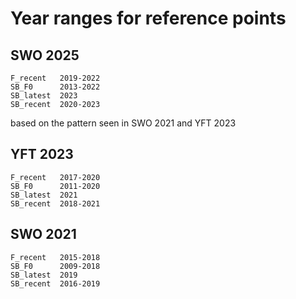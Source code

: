 # Year ranges for reference points

## SWO 2025

```
F_recent   2019-2022
SB_F0      2013-2022
SB_latest  2023
SB_recent  2020-2023
```

based on the pattern seen in SWO 2021 and YFT 2023

## YFT 2023

```
F_recent   2017-2020
SB_F0      2011-2020
SB_latest  2021
SB_recent  2018-2021
```

## SWO 2021

```
F_recent   2015-2018
SB_F0      2009-2018
SB_latest  2019
SB_recent  2016-2019
```
